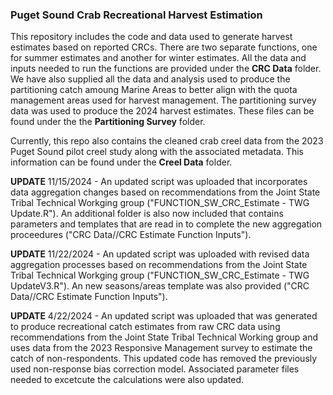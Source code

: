 ### Puget Sound Crab Recreational Harvest Estimation 

This repository includes the code and data used to generate harvest estimates based on reported CRCs. There are two separate functions, one for summer estimates and another for winter estimates. All the data and inputs needed to run the functions are provided under the **CRC Data** folder. 
We have also supplied all the data and analysis used to produce the partitioning catch amoung Marine Areas to better align with the quota management areas used for harvest management. The partitioning survey data was used to produce the 2024 harvest estimates. These files can be found under the the **Partitioning Survey** folder. 


Currently, this repo also contains the cleaned crab creel data from the 2023 Puget Sound pilot creel study along with the associated metadata. This information can be found under the **Creel Data** folder.



**UPDATE**
11/15/2024 - An updated script was uploaded that incorporates data aggregation changes based on recommendations from the Joint State Tribal Technical Workging group ("FUNCTION_SW_CRC_Estimate - TWG Update.R"). An additional folder is also now included that contains parameters and templates that are read in to complete the new aggregation proceedures ("CRC Data//CRC Estimate Function Inputs"). 

**UPDATE**
11/22/2024 - An updated script was uploaded with revised data aggregation processes based on recommendations from the Joint State Tribal Technical Workging group ("FUNCTION_SW_CRC_Estimate - TWG UpdateV3.R"). An new seasons/areas template was also provided ("CRC Data//CRC Estimate Function Inputs"). 

**UPDATE**
4/22/2024 - An updated script was uploaded that was generated to produce recreational catch estimates from raw CRC data using recommendations from the Joint State Tribal Technical Working group and uses data from the 2023 Responsive Management survey to estimate the catch of non-respondents. This updated code has removed the previously used non-response bias correction model. Associated parameter files needed to excetcute the calculations were also updated. 
